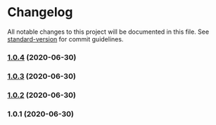 # Changelog

All notable changes to this project will be documented in this file. See [standard-version](https://github.com/conventional-changelog/standard-version) for commit guidelines.

### [1.0.4](https://github.com/M-Izadmehr/playground/compare/v1.0.3...v1.0.4) (2020-06-30)

### [1.0.3](https://github.com/M-Izadmehr/playground/compare/v1.0.2...v1.0.3) (2020-06-30)

### [1.0.2](///compare/v1.0.1...v1.0.2) (2020-06-30)

### 1.0.1 (2020-06-30)
